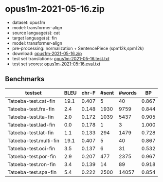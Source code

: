 # opus1m-2021-05-16.zip

* dataset: opus1m
* model: transformer-align
* source language(s): cat
* target language(s): fin
* model: transformer-align
* pre-processing: normalization + SentencePiece (spm12k,spm12k)
* download: [opus1m-2021-05-16.zip](https://object.pouta.csc.fi/Tatoeba-MT-models/itc-fin/opus1m-2021-05-16.zip)
* test set translations: [opus1m-2021-05-16.test.txt](https://object.pouta.csc.fi/Tatoeba-MT-models/itc-fin/opus1m-2021-05-16.test.txt)
* test set scores: [opus1m-2021-05-16.eval.txt](https://object.pouta.csc.fi/Tatoeba-MT-models/itc-fin/opus1m-2021-05-16.eval.txt)

## Benchmarks

| testset | BLEU  | chr-F | #sent | #words | BP |
|---------|-------|-------|-------|--------|----|
| Tatoeba-test.cat-fin 	| 19.1 	| 0.407 	| 5 	| 40 	| 0.867 |
| Tatoeba-test.fra-fin 	| 2.4 	| 0.148 	| 1930 	| 9759 	| 0.844 |
| Tatoeba-test.ita-fin 	| 2.0 	| 0.172 	| 1039 	| 5437 	| 0.905 |
| Tatoeba-test.lad-fin 	| 0.0 	| 0.178 	| 1 	| 3 	| 1.000 |
| Tatoeba-test.lat-fin 	| 1.1 	| 0.133 	| 294 	| 1479 	| 0.728 |
| Tatoeba-test.multi-fin 	| 19.1 	| 0.407 	| 5 	| 40 	| 0.867 |
| Tatoeba-test.oci-fin 	| 3.5 	| 0.137 	| 6 	| 31 	| 0.532 |
| Tatoeba-test.por-fin 	| 2.9 	| 0.207 	| 477 	| 2375 	| 0.967 |
| Tatoeba-test.ron-fin 	| 3.4 	| 0.139 	| 14 	| 89 	| 0.918 |
| Tatoeba-test.spa-fin 	| 5.4 	| 0.222 	| 2500 	| 14057 	| 0.854 |

